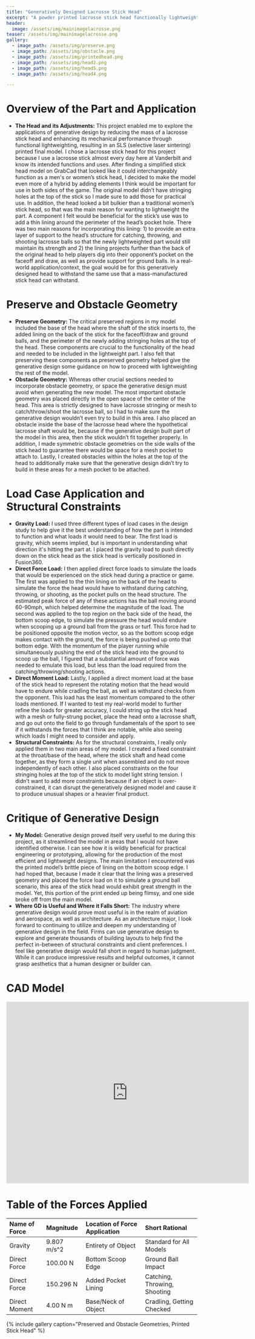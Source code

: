 ```yaml
---
title: "Generatively Designed Lacrosse Stick Head"
excerpt: "A powder printed lacrosse stick head functionally lightweighted through generative design"
header:
  image: /assets/img/mainimagelacrosse.png  
teaser: /assets/img/mainimagelacrosse.png 
gallery:
  - image_path: /assets/img/preserve.png
  - image_path: /assets/img/obstacle.png
  - image_path: /assets/img/printedhead.png
  - image_path: /assets/img/head2.png
  - image_path: /assets/img/head5.png
  - image_path: /assets/img/head4.png

---
```


# Overview of the Part and Application

* **The Head and its Adjustments:** This project enabled me to explore the applications of generative design by reducing the mass of a lacrosse stick head and enhancing its mechanical performance through functional lightweighting, resulting in an SLS (selective laser sintering) printed final model. I chose a lacrosse stick head for this project because I use a lacrosse stick almost every day here at Vanderbilt and know its intended functions and uses. After finding a simplified stick head model on GrabCad that looked like it could interchangeably function as a men's or women’s stick head, I decided to make the model even more of a hybrid by adding elements I think would be important for use in both sides of the game. The original model didn’t have stringing holes at the top of the stick so I made sure to add those for practical use. In addition, the head looked a bit bulkier than a traditional women’s stick head, so that was the main reason for wanting to lightweight the part. A component I felt would be beneficial for the stick’s use was to add a thin lining around the perimeter of the head’s pocket hole. There was two main reasons for incorporating this lining: 1) to provide an extra layer of support to the head’s structure for catching, throwing, and shooting lacrosse balls so that the newly lightweighted part would still maintain its strength and 2) the lining projects further than the back of the original head to help players dig into their opponent’s pocket on the faceoff and draw, as well as provide support for ground balls. In a real-world application/context, the goal would be for this generatively designed head to withstand the same use that a mass-manufactured stick head can withstand.  

# Preserve and Obstacle Geometry

* **Preserve Geometry:** The critical preserved regions in my model included the base of the head where the shaft of the stick inserts to, the added lining on the back of the stick for the faceoff/draw and ground balls, and the perimeter of the newly adding stringing holes at the top of the head. These components are crucial to the functionality of the head and needed to be included in the lightweight part. I also felt that preserving these components as preserved geometry helped give the generative design some guidance on how to proceed with lightweighting the rest of the model.
* **Obstacle Geometry:** Whereas other crucial sections needed to incorporate obstacle geometry, or space the generative design must avoid when generating the new model. The most important obstacle geometry was placed directly in the open space of the center of the head. This area is strictly designed to have lacrosse stringing or mesh to catch/throw/shoot the lacrosse ball, so I had to make sure the generative design wouldn’t even try to build in this area. I also placed an obstacle inside the base of the lacrosse head where the hypothetical lacrosse shaft would be, because if the generative design built part of the model in this area, then the stick wouldn’t fit together properly. In addition, I made symmetric obstacle geometries on the side walls of the stick head to guarantee there would be space for a mesh pocket to attach to. Lastly, I created obstacles within the holes at the top of the head to additionally make sure that the generative design didn’t try to build in these areas for a mesh pocket to be attached. 

# Load Case Application and Structural Constraints 

* **Gravity Load:** I used three different types of load cases in the design study to help give it the best understanding of how the part is intended to function and what loads it would need to bear. The first load is gravity, which seems implied, but is important in understanding what direction it's hitting the part at. I placed the gravity load to push directly down on the stick head as the stick head is vertically positioned in Fusion360. 
* **Direct Force Load:** I then applied direct force loads to simulate the loads that would be experienced on the stick head during a practice or game. The first was applied to the thin lining on the back of the head to simulate the force the head would have to withstand during catching, throwing, or shooting, as the pocket pulls on the head structure. The estimated peak force of any of these actions has the ball moving around 60-90mph, which helped determine the magnitude of the load.
The second was applied to the top region on the back side of the head, the bottom scoop edge, to simulate the pressure the head would endure when scooping up a ground ball from the grass or turf. This force had to be positioned opposite the motion vector, so as the bottom scoop edge makes contact with the ground, the force is being pushed up onto that bottom edge. With the momentum of the player running while simultaneously pushing the end of the stick head into the ground to scoop up the ball, I figured that a substantial amount of force was needed to emulate this load, but less than the load required from the catching/throwing/shooting actions. 
* **Direct Moment Load:** Lastly, I applied a direct moment load at the base of the stick head to represent the rotating motion that the head would have to endure while cradling the ball, as well as withstand checks from the opponent. This load has the least momentum compared to the other loads mentioned. 
If I wanted to test my real-world model to further refine the loads for greater accuracy, I could string up the stick head with a mesh or fully-strung pocket, place the head onto a lacrosse shaft, and go out onto the field to go through fundamentals of the sport to see if it withstands the forces that I think are notable, while also seeing which loads I might need to consider and apply. 
* **Structural Constraints:** As for the structural constraints, I really only applied them in two main areas of my model. I created a fixed constraint at the throat/base of the head, where the stick shaft and head come together, as they form a single unit when assembled and do not move independently of each other. I also placed constraints on the four stringing holes at the top of the stick to model light string tension. I didn’t want to add more constraints because if an object is over-constrained, it can disrupt the generatively designed model and cause it to produce unusual shapes or a heavier final product. 

# Critique of Generative Design 

* **My Model:** Generative design proved itself very useful to me during this project, as it streamlined the model in areas that I would not have identified otherwise. I can see how it is wildly beneficial for practical engineering or prototyping, allowing for the production of the most efficient and lightweight designs. The main limitation I encountered was the printed model’s brittle piece of lining on the bottom scoop edge. I had hoped that, because I made it clear that the lining was a preserved geometry and placed the force load on it to simulate a ground ball scenario, this area of the stick head would exhibit great strength in the model. Yet, this portion of the print ended up being flimsy, and one side broke off from the main model. 
* **Where GD is Useful and Where it Falls Short:** The industry where generative design would prove most useful is in the realm of aviation and aerospace, as well as architecture. As an architecture major, I look forward to continuing to utilize and deepen my understanding of generative design in the field. Firms can use generative design to explore and generate thousands of building layouts to help find the perfect in-between of structural constraints and client preferences. I feel like generative design would fall short in regard to human judgment. While it can produce impressive results and helpful outcomes, it cannot grasp aesthetics that a human designer or builder can. 

# CAD Model
<iframe src="https://vanderbilt643.autodesk360.com/g/shares/SH286ddQT78850c0d8a4168e4592a124b886?
mode=embed" width="640" height="480" allowfullscreen="true" webkitallowfullscreen="true" mozallowfullscreen="true"  frameborder="0"></iframe> 

# Table of the Forces Applied

| Name of Force | Magnitude | Location of Force Application | Short Rational |
| :-- | :-- | :-- | :-- | 
| Gravity | 9.807 m/s^2 | Entirety of Object | Standard for All Models
| Direct Force | 100.00 N | Bottom Scoop Edge | Ground Ball Impact 
| Direct Force | 150.296 N | Added Pocket Lining | Catching, Throwing, Shooting
| Direct Moment | 4.00 N m | Base/Neck of Object | Cradling, Getting Checked

{% include gallery caption="Preserved and Obstacle Geometries, Printed Stick Head" %}
